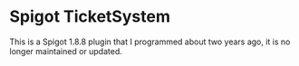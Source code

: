 
# Spigot TicketSystem

This is a Spigot 1.8.8 plugin that I programmed about two years ago, it is no longer maintained or updated.
